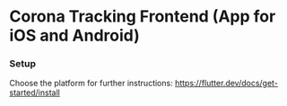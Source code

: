 # Corona Tracking Frontend (App for iOS and Android)

### Setup

Choose the platform for further instructions:
https://flutter.dev/docs/get-started/install
